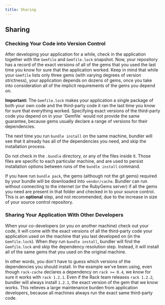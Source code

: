 ```yaml
---
title: Sharing
---
```


## Sharing

### Checking Your Code into Version Control

After developing your application for a while, check in the application together 
with the `Gemfile` and `Gemfile.lock` snapshot. Now, your repository has a record 
of the exact versions of all of the gems that you used the last time you know for 
sure that the application worked. Keep in mind that while your `Gemfile` lists 
only three gems (with varying degrees of version strictness), your application 
depends on dozens of gems, once you take into consideration all of the implicit
requirements of the gems you depend on.

<aside class="notes">
  <b>Important:</b> The <code>Gemfile.lock</code> makes your application a single package of both your own code 
  and the third-party code it ran the last time you know for sure that everything worked. 
  Specifying exact versions of the third-party code you depend on in your `Gemfile` 
  would not provide the same guarantee, because gems usually declare a range of 
  versions for their dependencies.
</aside>

The next time you run `bundle install` on the same machine, bundler will see
that it already has all of the dependencies you need, and skip the installation process.

Do not check in the `.bundle` directory, or any of the files inside it. Those
files are specific to each particular machine, and are used to persist installation options
between runs of the `bundle install` command.

If you have run `bundle pack`, the gems (although not the git gems) required
by your bundle will be downloaded into `vendor/cache`. Bundler can run without
connecting to the internet (or the RubyGems server) if all the gems you need are
present in that folder and checked in to your source control. This is an **optional** 
step, and not recommended, due to the increase in size of your source control repository.

### Sharing Your Application With Other Developers

When your co-developers (or you on another machine) check out your code, it will come
with the exact versions of all the third-party code your application used on the machine
that you last developed on (in the `Gemfile.lock`). When *they* run `bundle install`, 
bundler will find the `Gemfile.lock` and skip the dependency resolution step. 
Instead, it will install all of the same gems that you used on the original machine.

In other words, you don't have to guess which versions of the dependencies you should
install. In the example we've been using, even though `rack-cache` declares a
dependency on `rack >= 0.4`, we know for sure it works with `rack 1.2.1`. Even 
if the Rack team releases `rack 1.2.2`, bundler will always install `1.2.1`, the 
exact version of the gem that we know works. This relieves a large maintenance 
burden from application developers, because all machines always run the exact same third-party code.

